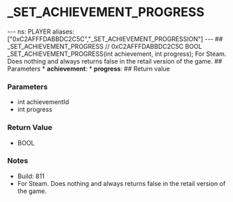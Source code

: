 # _SET_ACHIEVEMENT_PROGRESS

--- ns: PLAYER aliases: ["0xC2AFFFDABBDC2C5C","_SET_ACHIEVEMENT_PROGRESSION"] --- ## _SET_ACHIEVEMENT_PROGRESS  // 0xC2AFFFDABBDC2C5C BOOL _SET_ACHIEVEMENT_PROGRESS(int achievement, int progress);  For Steam. Does nothing and always returns false in the retail version of the game.  ## Parameters * **achievement**: * **progress**:  ## Return value

### Parameters
* int achievementId
* int progress

### Return Value
* BOOL

### Notes
* Build: 811
* For Steam.
Does nothing and always returns false in the retail version of the game.

